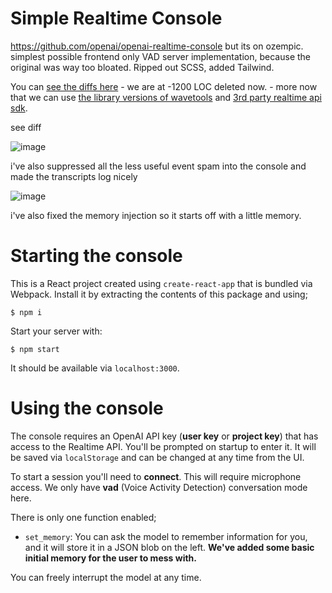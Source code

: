 # Simple Realtime Console

https://github.com/openai/openai-realtime-console but its on ozempic. simplest possible frontend only VAD server implementation, because the original was way too bloated. Ripped out SCSS, added Tailwind. 

You can [see the diffs here](https://github.com/openai/openai-realtime-console/compare/main...swyxio:simple-realtime-console:main?expand=1) - we are at -1200 LOC deleted now. - more now that we can use [the library versions of wavetools](https://x.com/keithwhor/status/1856496169805140307) and [3rd party realtime api sdk](https://github.com/transitive-bullshit/openai-realtime-api).

see diff

![image](https://github.com/user-attachments/assets/695e0dae-0a14-4128-98b3-faf1b121e23c)


i've also suppressed all the less useful event spam into the console and made the transcripts log nicely

![image](https://github.com/user-attachments/assets/5d259f29-dee7-4e10-98b8-850248450e21)

i've also fixed the memory injection so it starts off with a little memory.


# Starting the console

This is a React project created using `create-react-app` that is bundled via Webpack.
Install it by extracting the contents of this package and using;

```shell
$ npm i
```

Start your server with:

```shell
$ npm start
```

It should be available via `localhost:3000`.


# Using the console

The console requires an OpenAI API key (**user key** or **project key**) that has access to the
Realtime API. You'll be prompted on startup to enter it. It will be saved via `localStorage` and can be
changed at any time from the UI.

To start a session you'll need to **connect**. This will require microphone access.
We only have **vad** (Voice Activity Detection) conversation mode here.

There is only one function enabled;

- `set_memory`: You can ask the model to remember information for you, and it will store it in
  a JSON blob on the left. **We've added some basic initial memory for the user to mess with.**

You can freely interrupt the model at any time.

